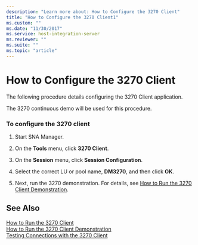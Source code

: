 ```yaml
---
description: "Learn more about: How to Configure the 3270 Client"
title: "How to Configure the 3270 Client1"
ms.custom: ""
ms.date: "11/30/2017"
ms.service: host-integration-server
ms.reviewer: ""
ms.suite: ""
ms.topic: "article"
---
```

# How to Configure the 3270 Client
The following procedure details configuring the 3270 Client application.  
  
 The 3270 continuous demo will be used for this procedure.  
  
### To configure the 3270 client  
  
1.  Start SNA Manager.  
  
2.  On the **Tools** menu, click **3270 Client**.  
  
3.  On the **Session** menu, click **Session Configuration**.  
  
4.  Select the correct LU or pool name, **DM3270**, and then click **OK**.  
  
5.  Next, run the 3270 demonstration. For details, see [How to Run the 3270 Client Demonstration](../core/how-to-run-the-3270-client-demonstration1.md).  
  
## See Also  
 [How to Run the 3270 Client](../core/how-to-run-the-3270-client2.md)   
 [How to Run the 3270 Client Demonstration](../core/how-to-run-the-3270-client-demonstration1.md)   
 [Testing Connections with the 3270 Client](../core/testing-connections-with-the-3270-client2.md)
